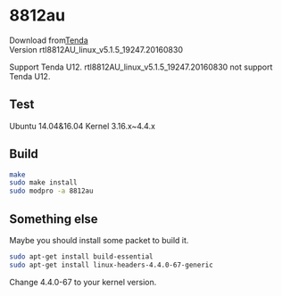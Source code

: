 # 8812au
Download from[Tenda](http://www.tenda.com.cn/download/detail-2614.html)  
Version rtl8812AU_linux_v5.1.5_19247.20160830

Support Tenda U12.
rtl8812AU_linux_v5.1.5_19247.20160830 not support Tenda U12.

## Test
Ubuntu 14.04&16.04
Kernel 3.16.x~4.4.x

## Build
``` sh
make
sudo make install
sudo modpro -a 8812au
```

## Something else
Maybe you should install some packet to build it.
``` sh
sudo apt-get install build-essential
sudo apt-get install linux-headers-4.4.0-67-generic
```
Change 4.4.0-67 to your kernel version.